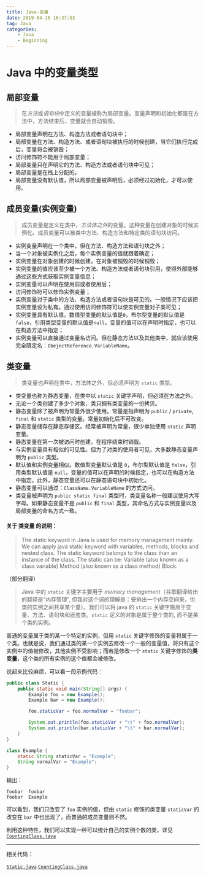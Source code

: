 ```yaml
---
title: Java-变量
date: 2019-04-16 16:37:53
tag: Java
categories:
	- Java
	- Beginning
---
```


# Java 中的变量类型

## **局部变量**

> 在*方法*或*语句块*中定义的变量被称为局部变量。变量声明和初始化都是在方法中，方法结束后，变量就会自动销毁。

- 局部变量声明在方法、构造方法或者语句块中；
- 局部变量在方法、构造方法、或者语句块被执行的时候创建，当它们执行完成后，变量将会被销毁；
- 访问修饰符不能用于局部变量；
- 局部变量只在声明它的方法、构造方法或者语句块中可见；
- 局部变量是在栈上分配的。
- 局部变量没有默认值，所以局部变量被声明后，必须经过初始化，才可以使用。

## **成员变量(实例变量)**

> 成员变量是定义在类中，*方法体之外*的变量。这种变量在创建对象的时候实例化。成员变量可以被类中方法、构造方法和特定类的语句块访问。

- 实例变量声明在一个类中，但在方法、构造方法和语句块之外；
- 当一个对象被实例化之后，每个实例变量的值就跟着确定；
- 实例变量在对象创建的时候创建，在对象被销毁的时候销毁；
- 实例变量的值应该至少被一个方法、构造方法或者语句块引用，使得外部能够通过这些方式获取实例变量信息；
- 实例变量可以声明在使用前或者使用后；
- 访问修饰符可以修饰实例变量；
- 实例变量对于类中的方法、构造方法或者语句块是可见的。一般情况下应该把实例变量设为私有。通过使用访问修饰符可以使实例变量对子类可见；
- 实例变量具有默认值。数值型变量的默认值是`0`，布尔型变量的默认值是`false`，引用类型变量的默认值是`null`。变量的值可以在声明时指定，也可以在构造方法中指定；
- 实例变量可以直接通过变量名访问。但在静态方法以及其他类中，就应该使用完全限定名：`ObejectReference.VariableName`。

## **类变量**

> 类变量也声明在类中，方法体之外，但必须声明为 `static` 类型。

- 类变量也称为静态变量，在类中以 `static` 关键字声明，但必须在方法之外。
- 无论一个类创建了多少个对象，类只拥有类变量的一份拷贝。
- 静态变量除了被声明为常量外很少使用。常量是指声明为 `public` / `private`, `final` 和 `static` 类型的变量。常量初始化后不可改变。
- 静态变量储存在静态存储区。经常被声明为常量，很少单独使用 `static` 声明变量。
- 静态变量在第一次被访问时创建，在程序结束时销毁。
- 与实例变量具有相似的可见性。但为了对类的使用者可见，大多数静态变量声明为 `public` 类型。
- 默认值和实例变量相似。数值型变量默认值是 `0`，布尔型默认值是 `false`，引用类型默认值是 `null`。变量的值可以在声明的时候指定，也可以在构造方法中指定。此外，静态变量还可以在静态语句块中初始化。
- 静态变量可以通过：`ClassName.VariableName` 的方式访问。
- 类变量被声明为 `public static final` 类型时，类变量名称一般建议使用大写字母。如果静态变量不是 `public` 和 `final` 类型，其命名方式与实例变量以及局部变量的命名方式一致。

#### 关于 **类变量** 的说明：

> The static keyword in Java is used for memory management mainly. We can apply java static keyword with variables, methods, blocks and nested class. The static keyword belongs to the class than an instance of the class. The static can be: Variable (also known as a class variable) Method (also known as a class method) Block.

（部分翻译）

> Java 中的 `static` 关键字主要用于 *memory management*（谷歌翻译给出的翻译是“内存管理”, 但我对这个词的理解是：安排出一个内存空间来，供类的实例之间共享某个量）。我们可以将 java 的 `static` 关键字施用于变量、方法、语句块和嵌套类。`static` 定义的对象是属于整个类的, 而不是某个类的实例。

普通的变量属于类的某一个特定的实例，但用 `static` 关键字修饰的变量将属于一个类。也就是说，我们通过类的某一个实例去修改一个一般的变量值，将只有这个实例中的值被修改，其他实例不受影响；而若是修改一个 `static` 关键字修饰的**类变量**，这个类的所有实例的这个值都会被修改。

说起来比较麻烦，可以看一段示例代码：

```java
public class Static {
	public static void main(String[] args) {
		Example foo = new Example();
		Example bar = new Example();

		foo.staticVar = foo.normalVar = "foobar";

		System.out.println(foo.staticVar + "\t" + foo.normalVar);
		System.out.println(bar.staticVar + "\t" + bar.normalVar);
	}
}

class Example {
	static String staticVar = "Example";
	String normalVar = "Example";
}
```
输出：
```
foobar	foobar
foobar	Example
```

可以看到，我们只改变了 `foo` 实例的值，但由 `static` 修饰的类变量 `staticVar` 的改变在 `bar` 中也出现了，而普通的成员变量则不然。

利用这种特性，我们可以实现一种可以统计自己的实例个数的类，详见 [`CountingClass.java`](src/CountingClass.java)

---

相关代码：

[`Static.java`](src/Static.java)
[`CountingClass.java`](src/CountingClass.java)